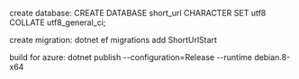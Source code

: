 create database: 
CREATE DATABASE short_url CHARACTER SET utf8 COLLATE utf8_general_ci;

create migration:
dotnet ef migrations add ShortUrlStart

build for azure:
dotnet publish --configuration=Release --runtime debian.8-x64